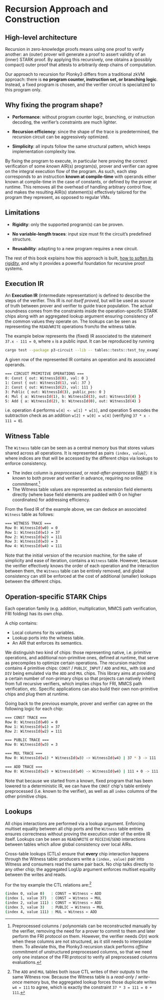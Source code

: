 # Recursion Approach and Construction

## High-level architecture

Recursion in zero-knowledge proofs means using one proof to verify another: an (outer) prover will generate a proof 
to assert validity of an (inner) STARK proof. By applying this recursively, one obtains a (possibly compact) outer proof that attests to arbitrarily deep chains of computation.

Our approach to recursion for Plonky3 differs from a traditional zkVM approach: there is **no program counter, instruction set, or branching logic**. Instead, a fixed program is chosen, and the verifier circuit is specialized to this program only.

## Why fixing the program shape?

- **Performance**: without program counter logic, branching, or instruction decoding,
  the verifier’s constraints are much lighter.

- **Recursion efficiency**: since the shape of the trace is predetermined,
  the recursion circuit can be aggressively optimized.

- **Simplicity**: all inputs follow the same structural pattern, which keeps
  implementation complexity low.

By fixing the program to execute, in particular here proving the correct verification of some *known* AIR(s) program(s), prover and verifier can agree on the integral execution flow of the program.
As such, each step corresponds to an instruction **known at compile-time** with operands either known at compile-time in the case of constants, or defined by the prover at runtime. This removes all the
overhead of handling arbitrary control flow, and makes the resulting AIR(s) statement(s) effectively tailored for the program they represent, as opposed to regular VMs.

## Limitations

- **Rigidity**: only the supported program(s) can be proven.

- **No variable-length traces**: input size must fit the circuit’s predefined structure.

- **Reusability**: adapting to a new program requires a new circuit.

The rest of this book explains how this approach is built, [how to soften its rigidity](extensions.md#strategies),
and why it provides a powerful foundation for recursive proof systems.

## Execution IR

An **Execution IR** (intermediate representation) is defined to describe the steps of the verifier.
This IR is *not itself proved*, but will be used as source of truth between prover and verifier to guide trace population.
The actual soundness comes from the constraints inside the operation-specific STARK chips along with an aggregated lookup argument ensuring consistency of the common values they operate on.
The lookups can be seen as representing the `READ`/`WRITE` operations from/to the witness table.

The example below represents the (fixed) IR associated to the statement `37.x - 111 = 0`, where `x` is a public input. It can be reproduced by running

```bash
cargo test --package p3-circuit --lib -- tables::tests::test_toy_example_37_times_x_minus_111 --exact --show-output
```

A given row of the represented IR contains an operation and its associated operands. 

```bash
=== CIRCUIT PRIMITIVE OPERATIONS ===
0: Const { out: WitnessId(0), val: 0 }
1: Const { out: WitnessId(1), val: 37 }
2: Const { out: WitnessId(2), val: 111 }
3: Public { out: WitnessId(3), public_pos: 0 }
4: Mul { a: WitnessId(1), b: WitnessId(3), out: WitnessId(4) }
5: Add { a: WitnessId(2), b: WitnessId(0), out: WitnessId(4) }
```

i.e. operation 4 performs `w[4] <- w[1] * w[3]`, and operation 5 encodes the subtraction check as an addition `w[2] + w[0] = w[4]` (verifying `37 * x - 111 = 0`).


## Witness Table

The `Witness` table can be seen as a central memory bus that stores values shared across all operations. It is represented as pairs `(index, value)`, where indices are  that will be accessed by 
the different chips via lookups to enforce consistency.

- The index column is *preprocessed*, or *read-after-preprocess* ([RAP](https://hackmd.io/@aztec-network/plonk-arithmetiization-air)): it is known to both prover and verifier in advance, requiring no online commitment.[^1]
- The Witness table values are represented as extension field elements directly (where base field elements are padded with 0 on higher coordinates) for addressing efficiency.

From the fixed IR of the example above, we can deduce an associated `Witness` table as follows:

```bash
=== WITNESS TRACE ===
Row 0: WitnessId(w0) = 0
Row 1: WitnessId(w1) = 37
Row 2: WitnessId(w2) = 111
Row 3: WitnessId(w3) = 3
Row 4: WitnessId(w4) = 111
```

Note that the initial version of the recursion machine, for the sake of simplicity and ease of iteration, contains a `Witness` table. However, because the verifier effectively knows the order of
each operation and the interaction between them, the `Witness` table can be entirely removed, and global consistency can still be enforced at the cost of additional (smaller) lookups between the different chips.


## Operation-specific STARK Chips

Each operation family (e.g. addition, multiplication, MMCS path verification, FRI folding) has its own chip.

A chip contains:

- Local columns for its variables.
- Lookup ports into the witness table.
- An AIR that enforces its semantics.

We distinguish two kind of chips: those representing native, i.e. primitive operations, and additional non-primitive ones, defined at runtime, that serve as precompiles to optimize certain operations.
The recursion machine contains 4 primitive chips: `CONST` / `PUBLIC_INPUT` / `ADD` and `MUL`, with `SUB` and `DIV` being emulated via the `ADD` and `MUL` chips. This library aims at providing a certain
number of non-primary chips so that projects can natively inherit from full recursive verifiers, which implies chips for FRI, MMCS path verification, etc. Specific applications can also build their own
non-primitive chips and plug them at runtime.

Going back to the previous example, prover and verifier can agree on the following logic for each chip:

```bash
=== CONST TRACE ===
Row 0: WitnessId(w0) = 0
Row 1: WitnessId(w1) = 37
Row 2: WitnessId(w2) = 111

=== PUBLIC TRACE ===
Row 0: WitnessId(w3) = 3

=== MUL TRACE ===
Row 0: WitnessId(w1) * WitnessId(w3) -> WitnessId(w4) | 37 * 3 -> 111

=== ADD TRACE ===
Row 0: WitnessId(w2) + WitnessId(w0) -> WitnessId(w4) | 111 + 0 -> 111
```

Note that because we started from a known, fixed program that has been lowered to a deterministic IR, we can have the `CONST` chip's table entirely preprocessed
(i.e. known to the verifier), as well as all `index` columns of the other primitive chips.



## Lookups

All chips interactions are performed via a lookup argument. Enforcing multiset equality between all chip ports and the `Witness` table entries ensures correctness without proving the execution order of the entire IR itself. Lookups can be seen as `READ`/`WRITE` or `RECEIVE`/`SEND` interactions between tables which allow global consistency over local AIRs.

Cross-table lookups (CTLs) ensure that **every** chip interaction happens through the Witness table: producers write a `(index, value)` pair into Witness and consumers read the same pair back. No chip talks directly to any other chip; the aggregated LogUp argument enforces multiset equality between the writes and reads.

For the toy example the CTL relations are:[^2]

```bash
(index 0, value 0)   : CONST → Witness → ADD
(index 1, value 37)  : CONST → Witness → MUL
(index 2, value 111) : CONST → Witness → ADD
(index 3, value 3)   : PUBLIC → Witness → MUL
(index 4, value 111) : MUL → Witness ← ADD
```


[^1]: Preprocessed columns / polynomials can be reconstructed manually by the verifier, removing the need for a prover to commit to them and later perform the FRI protocol on them. However, the verifier needs $O(n)$ work when these columns are not structured, as it still needs to interpolate them. To alleviate this, the Plonky3 recursion stack performs *offline* commitment of unstructured preprocessed columns, so that we need only one instance of the FRI protocol to verify all preprocessed columns evaluations. 

[^2]: The `ADD` and `MUL` tables both issue CTL writes of their outputs to the same Witness row. Because the Witness table is a *read-only* / *write-once* memory bus, the aggregated lookup forces those duplicate writes `w4 = 111` to agree, which is exactly the constraint `37 * 3 = 111 = 0 + 111`.
